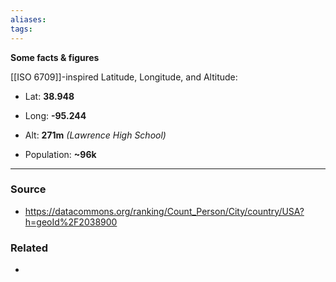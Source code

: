 ```yaml
---
aliases: 
tags: 
---
```

**Some facts & figures**

[[ISO 6709]]-inspired Latitude, Longitude, and Altitude:
- Lat: **38.948**
- Long: **-95.244**
- Alt: **271m** *(Lawrence High School)*

- Population: **~96k**




---
### Source
- https://datacommons.org/ranking/Count_Person/City/country/USA?h=geoId%2F2038900

### Related
- 